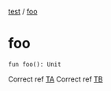 [test](index.md) / [foo](./foo.md)

# foo

`fun foo(): Unit`

Correct ref [TA](-a/index.md)
Correct ref [TB](-b/index.md)

